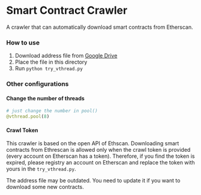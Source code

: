 # Smart Contract Crawler

A crawler that can automatically download smart contracts from Etherscan.

### How to use

1. Download address file from [Google Drive](https://drive.google.com/file/d/1XFmbn7RF-BwqOf0b5qkFvjOjnyYH4tgQ)
2. Place the file in this directory
3. Run `python try_vthread.py`

### Other configurations

#### Change the number of threads

```python
# just change the number in pool()
@vthread.pool(8)
```

#### Crawl Token

This crawler is based on the open API of Ethscan. Downloading smart contracts from Ethrescan is allowed only when the crawl token is provided (every account on Etherscan has a token). Therefore, if you find the token is expired, please registry an account on Etherscan and replace the token with yours in the `try_vthread.py`.

The address file may be outdated. You need to update it if you want to download some new contracts.
